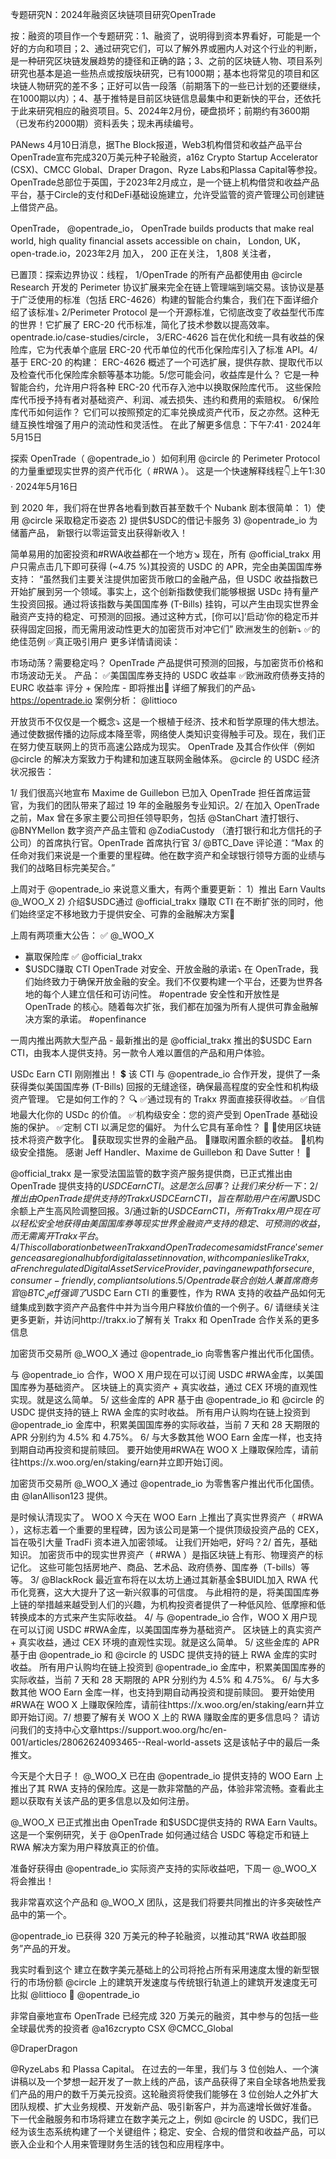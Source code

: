 专题研究N：2024年融资区块链项目研究OpenTrade


按：融资的项目作一个专题研究：1、融资了，说明得到资本界看好，可能是一个好的方向和项目；2、通过研究它们，可以了解外界或圈内人对这个行业的判断，是一种研究区块链发展趋势的捷径和正确的路；3、之前的区块链人物、项目系列研究也基本是追一些热点或按版块研究，已有1000期；基本也将常见的项目和区块链人物研究的差不多；正好可以告一段落（前期落下的一些已计划的还要继续，在1000期以内）；4、基于推特是目前区块链信息最集中和更新快的平台，还依托于此来研究相应的融资项目。5、2024年2月份，硬盘损坏；前期约有3600期（已发布约2000期）资料丢失；现未再续编号。

PANews 4月10日消息，据The Block报道，Web3机构借贷和收益产品平台OpenTrade宣布完成320万美元种子轮融资，a16z Crypto Startup Accelerator (CSX)、CMCC Global、Draper Dragon、Ryze Labs和Plassa Capital等参投。OpenTrade总部位于英国，于2023年2月成立，是一个链上机构借贷和收益产品平台，基于Circle的支付和DeFi基础设施建立，允许受监管的资产管理公司创建链上借贷产品。

OpenTrade，
@opentrade_io，
OpenTrade builds products that make real world, high quality financial assets accessible on chain，
London, UK，open-trade.io，2023年2月 加入，
200 正在关注，
1,808 关注者，


已置顶：探索边界协议：线程，
1/OpenTrade 的所有产品都使用由
@circle
 Research 开发的 Perimeter 协议扩展来完全在链上管理端到端交易。该协议是基于广泛使用的标准（包括 ERC-4626）构建的智能合约集合，我们在下面详细介绍了该标准⤵️
2/Perimeter Protocol 是一个开源标准，它彻底改变了收益型代币库的世界！它扩展了 ERC-20 代币标准，简化了技术参数以提高效率。opentrade.io/case-studies/circle，
3/ERC-4626 旨在优化和统一具有收益的保险库，它为代表单个底层 ERC-20 代币单位的代币化保险库引入了标准 API。4/基于 ERC-20 的构建：
ERC-4626 概述了一个可选扩展，提供存款、提取代币以及检查代币化保险库余额等基本功能。5/您可能会问，收益库是什么？
它是一种智能合约，允许用户将各种 ERC-20 代币存入池中以换取保险库代币。
这些保险库代币授予持有者对基础资产、利润、减去损失、违约和费用的索赔权。
6/保险库代币如何运作？
它们可以按照预定的汇率兑换成资产代币，反之亦然。这种无缝互换性增强了用户的流动性和灵活性。
在此了解更多信息：下午7:41 · 2024年5月15日

探索 OpenTrade（ 
@opentrade_io
 ）如何利用
@circle
的 Perimeter Protocol 的力量重塑现实世界的资产代币化（ #RWA ）。
这是一个快速解释线程👇上午1:30 · 2024年5月16日

到 2020 年，我们将在世界各地看到数百甚至数千个 Nubank
剧本很简单：
1）使用
@circle
采取稳定币姿态
2) 提供$USDC的借记卡服务
3) 
@opentrade_io
为储蓄产品，
新银行以零运营支出获得新收入！

简单易用的加密投资和#RWA收益都在一个地方↘️
现在，所有
@official_trakx
用户只需点击几下即可获得 (~4.75 %)其投资的 USDC 的 APR，完全由美国国库券支持：
“虽然我们主要关注提供加密货币敞口的金融产品，但 USDC 收益指数已开始扩展到另一个领域。事实上，这个创新指数使我们能够根据 USDc 持有量产生投资回报。通过将该指数与美国国库券 (T-Bills) 挂钩，可以产生由现实世界金融资产支持的稳定、可预测的回报。通过这种方式，[你可以]‘启动’你的稳定币并获得固定回报，而无需用波动性更大的加密货币对冲它们”
欧洲发生的创新⤵️
✅的绝佳范例
✅真正吸引用户
更多详情请阅读：

市场动荡？需要稳定吗？
OpenTrade 产品提供可预测的回报，与加密货币价格和市场波动无关。
产品：
✅美国国库券支持的 USDC 收益率
✅欧洲政府债券支持的 EURC 收益率
评分 + 保险库 - 即将推出🚀
详细了解我们的产品⤵️
https://opentrade.io
案例分析：
@littioco

开放货币不仅仅是一个概念⤵️
这是一个根植于经济、技术和哲学原理的伟大想法。通过使数据传播的边际成本降至零，网络使人类知识变得触手可及。现在，我们正在努力使互联网上的货币高速公路成为现实。
OpenTrade 及其合作伙伴（例如
@circle
的解决方案致力于构建和加速互联网金融体系。
@circle
的 USDC 经济状况报告：

1/ 我们很高兴地宣布 Maxime de Guillebon 已加入 OpenTrade 担任首席运营官，为我们的团队带来了超过 19 年的金融服务专业知识。2/ 在加入 OpenTrade 之前，Max 曾在多家主要公司担任领导职务，包括
@StanChart
渣打银行、 
@BNYMellon
数字资产产品主管和
@ZodiaCustody
 （渣打银行和北方信托的子公司）的首席执行官。OpenTrade 首席执行官 3/ 
@BTC_Dave
评论道：“Max 的任命对我们来说是一个重要的里程碑。他在数字资产和全球银行领导方面的业绩与我们的战略目标完美契合。”


上周对于
@opentrade_io
来说意义重大，有两个重要更新：
1）推出 Earn Vaults 
@_WOO_X
2) 介绍$USDC通过
@official_trakx
赚取 CTI
在不断扩张的同时，他们始终坚定不移地致力于提供安全、可靠的金融解决方案🫡

上周有两项重大公告：
✅ 
@_WOO_X
 - 赢取保险库
✅ 
@official_trakx
 - $USDC赚取 CTI
OpenTrade 对安全、开放金融的承诺⤵️
在 OpenTrade，我们始终致力于确保开放金融的安全。我们不仅要构建一个平台，还要为世界各地的每个人建立信任和可访问性。 #opentrade
安全性和开放性是 OpenTrade 的核心。随着每次扩张，我们都在加强为所有人提供可靠金融解决方案的承诺。 #openfinance

一周内推出两款大型产品 - 最新推出的是
@official_trakx
推出的$USDC Earn CTI，由我本人提供支持。另一款令人难以置信的产品和用户体验。

USDc Earn CTI 刚刚推出！ 💲
该 CTI 与
@opentrade_io
合作开发，提供了一条获得类似美国国库券 (T-Bills) 回报的无缝途径，确保最高程度的安全性和机构级资产管理。
它是如何工作的？ 🔍
✅通过现有的 Trakx 界面直接获得收益。
✅自信地最大化你的 USDc 的价值。
✅机构级安全：您的资产受到 OpenTrade 基础设施的保护。
✅定制 CTI 以满足您的偏好。
为什么它具有革命性？ 👀
🔸使用区块链技术将资产数字化。
🔸获取现实世界的金融产品。
🔸赚取闲置余额的收益。
🔸机构级安全措施。
感谢 Jeff Handler、Maxime de Guillebon 和 Dave Sutter！ 🤝

@official_trakx
是一家受法国监管的数字资产服务提供商，已正式推出由 OpenTrade 提供支持的$USDC Earn CTI。
这是怎么回事？让我们来分析一下：2/推出由 OpenTrade 提供支持的 Trakx USDC Earn CTI，旨在帮助用户在闲置$USDC余额上产生高风险调整回报。3/通过新的$USDC Earn CTI，所有 Trakx 用户现在可以轻松安全地获得由美国国库券等现实世界金融资产支持的稳定、可预测的收益，而无需离开 Trakx 平台。4/This collaboration between Trakx and OpenTrade comes amidst France's emergence as a regional hub for digital asset innovation, with companies like Trakx, a French regulated Digital Asset Service Provider, paving a new path for secure, consumer-friendly, compliant solutions.5/ Opentrade 联合创始人兼首席商务官
@BTC_Jeff
强调了$USDC Earn CTI 的重要性，作为 RWA 支持的收益产品如何无缝集成到数字资产产品套件中并为当今用户释放价值的一个例子。6/ 请继续关注更多更新，并访问http://trakx.io了解有关 Trakx 和 OpenTrade 合作关系的更多信息

加密货币交易所
@_WOO_X
通过
@opentrade_io
向零售客户推出代币化国债。

与
@opentrade_io
合作，WOO X 用户现在可以订阅 USDC #RWA金库，以美国国库券为基础资产。
区块链上的真实资产 + 真实收益，通过 CEX 环境的直观性实现。就是这么简单。
5/ 这些金库的 APR 基于由
@opentrade_io
和
@circle
的 USDC 提供支持的链上 RWA 金库的实时收益。
所有用户认购均在链上投资到
@opentrade_io
金库中，积累美国国库券的实际收益，当前 7 天和 28 天期限的 APR 分别约为 4.5% 和 4.75%。
6/ 与大多数其他 WOO Earn 金库一样，也支持到期自动再投资和提前赎回。
要开始使用#RWA在 WOO X 上赚取保险库，请前往https://x.woo.org/en/staking/earn并立即开始订阅。

加密货币交易所
@_WOO_X
通过
@opentrade_io
为零售客户推出代币化国债。由
@IanAllison123
提供。

是时候认清现实了。
WOO X 今天在 WOO Earn 上推出了真实世界资产（ #RWA ），这标志着一个重要的里程碑，因为该公司是第一个提供顶级投资产品的 CEX，旨在吸引大量 TradFi 资本进入加密领域。
让我们开始吧，好吗？2/ 首先，基础知识。
加密货币中的现实世界资产（ #RWA ）是指区块链上有形、物理资产的标记化。
这些可能包括房地产、商品、艺术品、政府债券、国库券（T-bills）等等。
3/ 
@BlackRock
最近宣布将在以太坊上通过其新基金$BUIDL加入 RWA 代币化竞赛，这大大提升了这一新兴叙事的可信度。
与此相符的是，将美国国库券上链的举措越来越受到人们的兴趣，为机构投资者提供了一种低风险、低摩擦和低转换成本的方式来产生实际收益。
4/ 与
@opentrade_io
合作，WOO X 用户现在可以订阅 USDC #RWA金库，以美国国库券为基础资产。
区块链上的真实资产 + 真实收益，通过 CEX 环境的直观性实现。就是这么简单。
5/ 这些金库的 APR 基于由
@opentrade_io
和
@circle
的 USDC 提供支持的链上 RWA 金库的实时收益。
所有用户认购均在链上投资到
@opentrade_io
金库中，积累美国国库券的实际收益，当前 7 天和 28 天期限的 APR 分别约为 4.5% 和 4.75%。
6/ 与大多数其他 WOO Earn 金库一样，也支持到期自动再投资和提前赎回。
要开始使用#RWA在 WOO X 上赚取保险库，请前往https://x.woo.org/en/staking/earn并立即开始订阅。7/ 想要了解有关 WOO X 上的 RWA 赚取金库的更多信息吗？
请访问我们的支持中心文章https://support.woo.org/hc/en-001/articles/28062624093465--Real-world-assets
这是该帖子中的最后一条推文。

今天是个大日子！ 
@_WOO_X
已在由
@opentrade_io
提供支持的 WOO Earn 上推出了其 RWA 支持的保险库。这是一款非常酷的产品，体验非常流畅。查看此主题以获取有关该产品的更多信息以及如何注册。

@_WOO_X
已正式推出由 OpenTrade 和$USDC提供支持的 RWA Earn Vaults。
这是一个案例研究，关于
@OpenTrade
如何通过结合 USDC 等稳定币和链上 RWA 解决方案为用户释放真正的价值。

准备好获得由
@opentrade_io
实际资产支持的实际收益吧，下周一
@_WOO_X
将会推出！

我非常喜欢这个产品和
@_WOO_X
团队，这是我们将要共同推出的许多突破性产品中的第一个。

@opentrade_io
已获得 320 万美元的种子轮融资，以推动其“RWA 收益即服务”产品的开发。

我实时看到这个
建立在数字美元基础上的公司将抢占所有采用速度太慢的新型银行的市场份额
@circle
上的建筑开发速度与传统银行轨道上的建筑开发速度无可比拟
@littioco
 🤝 
@opentrade_io

非常自豪地宣布 OpenTrade 已经完成 320 万美元的融资，其中参与的包括一些全球最优秀的投资者
@a16zcrypto
 CSX 
@CMCC_Global
 
@DraperDragon
 
@RyzeLabs
和 Plassa Capital。
在过去的一年里，我们与 3 位创始人、一个演讲稿以及一个梦想一起开发了一款上线的产品，该产品获得了来自全球各地热爱我们产品的用户的数千万美元投资。这轮融资将使我们能够在 3 位创始人之外扩大团队规模、扩大业务规模、开发新产品、吸引新客户，并为高速增长做好准备。
下一代金融服务和市场将建立在数字美元之上，例如
@circle
的 USDC，我们已经为该生态系统构建了一个关键组件；稳定、安全、合规的借贷和收益产品，可以嵌入企业和个人用来管理财务生活的钱包和应用程序中。


